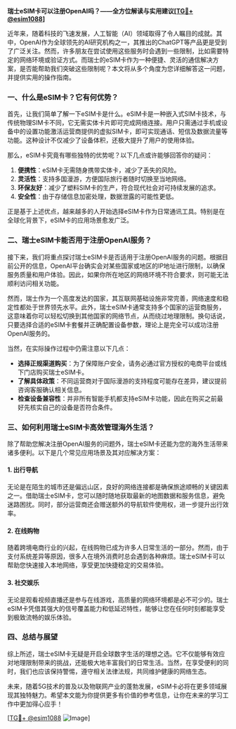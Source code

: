 **瑞士eSIM卡可以注册OpenAI吗？——全方位解读与实用建议[[TG💪+ @esim1088](https://t.me/s/esim1088)]**

近年来，随着科技的飞速发展，人工智能（AI）领域取得了令人瞩目的成就。其中，OpenAI作为全球领先的AI研究机构之一，其推出的ChatGPT等产品更是受到了广泛关注。然而，许多朋友在尝试使用这些服务时会遇到一些限制，比如需要特定的网络环境或验证方式。而瑞士的eSIM卡作为一种便捷、灵活的通信解决方案，是否能帮助我们突破这些限制呢？本文将从多个角度为您详细解答这一问题，并提供实用的操作指南。

### 一、什么是eSIM卡？它有何优势？

首先，让我们简单了解一下eSIM卡是什么。eSIM卡是一种嵌入式SIM卡技术，与传统物理SIM卡不同，它无需实体卡片即可完成网络连接。用户只需通过手机或设备中的设置功能激活运营商提供的虚拟SIM卡，即可实现通话、短信及数据流量等功能。这种设计不仅减少了设备体积，还极大提升了用户的使用体验。

那么，eSIM卡究竟有哪些独特的优势呢？以下几点或许能够回答你的疑问：

1. **便携性**：eSIM卡无需随身携带实体卡，减少了丢失的风险。
2. **灵活性**：支持多国漫游，方便国际旅行者随时切换至当地网络。
3. **环保友好**：减少了塑料SIM卡的生产，符合现代社会对可持续发展的追求。
4. **安全性**：由于存储信息加密处理，数据泄露的可能性更低。

正是基于上述优点，越来越多的人开始选择eSIM卡作为日常通讯工具。特别是在全球化背景下，eSIM卡的应用场景愈发广泛。

### 二、瑞士eSIM卡能否用于注册OpenAI服务？

接下来，我们将重点探讨瑞士eSIM卡是否适用于注册OpenAI服务的问题。根据目前公开的信息，OpenAI平台确实会对某些国家或地区的IP地址进行限制，以确保服务质量和用户体验。因此，如果你所在地区的网络环境不符合要求，则可能无法顺利访问相关功能。

然而，瑞士作为一个高度发达的国家，其互联网基础设施非常完善，网络速度和稳定性都处于世界领先水平。此外，瑞士eSIM卡通常支持多个国家的运营商服务，这意味着你可以轻松切换到其他国家的网络节点，从而绕过地理限制。换句话说，只要选择合适的eSIM卡套餐并正确配置设备参数，理论上是完全可以成功注册OpenAI服务的。

当然，在实际操作过程中仍需注意以下几点：

- **选择正规渠道购买**：为了保障账户安全，请务必通过官方授权的电商平台或线下门店购买瑞士eSIM卡。
- **了解具体政策**：不同运营商对于国际漫游的支持程度可能存在差异，建议提前咨询客服确认相关信息。
- **检查设备兼容性**：并非所有智能手机都支持eSIM卡功能，因此在购买之前最好先核实自己的设备是否符合条件。

### 三、如何利用瑞士eSIM卡高效管理海外生活？

除了帮助您解决注册OpenAI服务的问题外，瑞士eSIM卡还能为您的海外生活带来诸多便利。以下是几个常见应用场景及其对应解决方案：

#### 1. 出行导航
无论是在陌生的城市还是偏远山区，良好的网络连接都是确保旅途顺畅的关键因素之一。借助瑞士eSIM卡，您可以随时随地获取最新的地图数据和服务信息，避免迷路困扰。同时，部分运营商还会赠送额外的导航软件使用权，进一步提升出行效率。

#### 2. 在线购物
随着跨境电商行业的兴起，在线购物已成为许多人日常生活的一部分。然而，由于支付系统差异等原因，很多人在境外消费时总会遇到各种麻烦。瑞士eSIM卡可以帮助您快速接入本地网络，享受更加快捷稳定的交易体验。

#### 3. 社交娱乐
无论是观看视频直播还是参与在线游戏，高质量的网络环境都是必不可少的。瑞士eSIM卡凭借其强大的信号覆盖能力和低延迟特性，能够让您在任何时刻都能享受到极致流畅的娱乐体验。

### 四、总结与展望

综上所述，瑞士eSIM卡无疑是开启全球数字生活的理想之选。它不仅能够有效应对地理限制带来的挑战，还能极大地丰富我们的日常生活。当然，在享受便利的同时，我们也应该保持警惕，遵守相关法律法规，共同维护健康的网络生态。

未来，随着5G技术的普及以及物联网产业的蓬勃发展，eSIM卡必将在更多领域展现其独特魅力。希望本文能为你提供更多有价值的参考信息，让你在未来的学习工作中更加得心应手！

[[TG💪+ @esim1088](https://t.me/s/esim1088) ![Image](https://i.postimg.cc/4NQfJmqS/Snipaste-2025-05-13-00-14-12.png)]